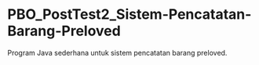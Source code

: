 # PBO_PostTest2_Sistem-Pencatatan-Barang-Preloved
Program Java sederhana untuk sistem pencatatan barang preloved.
